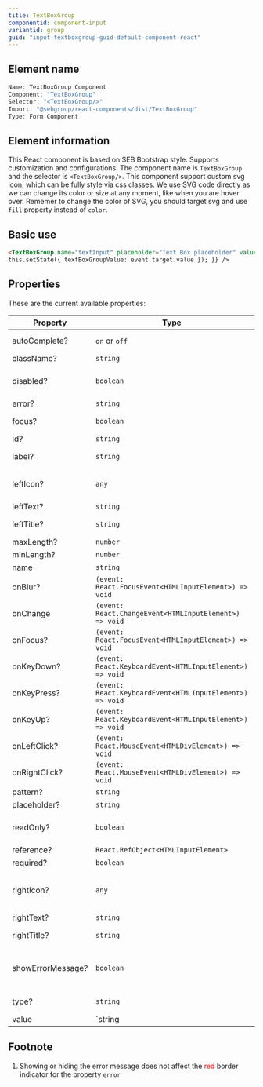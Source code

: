 ```yaml
---
title: TextBoxGroup
componentid: component-input
variantid: group
guid: "input-textboxgroup-guid-default-component-react"
---
```


## Element name

```javascript
Name: TextBoxGroup Component
Component: "TextBoxGroup"
Selector: "<TextBoxGroup/>"
Import: "@sebgroup/react-components/dist/TextBoxGroup"
Type: Form Component
```

## Element information

This React component is based on SEB Bootstrap style. Supports customization and configurations. The component name is `TextBoxGroup` and the selector is `<TextBoxGroup/>`. This component support custom svg icon, which can be fully style via css classes. We use SVG code directly as we can change its color or size at any moment, like when you are hover over. Rememer to change the color of SVG, you should target svg and use `fill` property instead of `color`.

## Basic use

```html
<TextBoxGroup name="textInput" placeholder="Text Box placeholder" value={this.state.textBox} onChange={(event) => {
this.setState({ textBoxGroupValue: event.target.value }); }} />
```

## Properties

These are the current available properties:

| Property          | Type                                                     | Description                                                 |
| ----------------- | -------------------------------------------------------- | ----------------------------------------------------------- |
| autoComplete?     | `on` or `off`                                            | Enable autocomplete                                         |
| className?        | `string`                                                 | Custom class                                                |
| disabled?         | `boolean`                                                | Disable input element. (default: `false`)                   |
| error?            | `string`                                                 | Error text                                                  |
| focus?            | `boolean`                                                | Enable autofocus. (default: `false`)                        |
| id?               | `string`                                                 | Id string                                                   |
| label?            | `string`                                                 | The small label on top of the textbox                       |
| leftIcon?         | `any`                                                    | Left, You can pass a component or a `SVG` directly here     |
| leftText?         | `string`                                                 | Left side text                                              |
| leftTitle?        | `string`                                                 | Left side HTML title                                        |
| maxLength?        | `number`                                                 | Input max length                                            |
| minLength?        | `number`                                                 | Input min length                                            |
| name              | `string`                                                 | Name string                                                 |
| onBlur?           | `(event: React.FocusEvent<HTMLInputElement>) => void`    | On `'blur'` event                                           |
| onChange          | `(event: React.ChangeEvent<HTMLInputElement>) => void`   | On `'change'` event                                         |
| onFocus?          | `(event: React.FocusEvent<HTMLInputElement>) => void`    | On `'focus'` event                                          |
| onKeyDown?        | `(event: React.KeyboardEvent<HTMLInputElement>) => void` | On `'keydown'` event                                        |
| onKeyPress?       | `(event: React.KeyboardEvent<HTMLInputElement>) => void` | On `'keypress'` event                                       |
| onKeyUp?          | `(event: React.KeyboardEvent<HTMLInputElement>) => void` | On `'keyup'` event                                          |
| onLeftClick?      | `(event: React.MouseEvent<HTMLDivElement>) => void`      | Click event on Left icon                                    |
| onRightClick?     | `(event: React.MouseEvent<HTMLDivElement>) => void`      | Click event on Right icon                                   |
| pattern?          | `string`                                                 | Pattern string                                              |
| placeholder?      | `string`                                                 | Placeholder text                                            |
| readOnly?         | `boolean`                                                | Make input element readonly. (default: `false`)             |
| reference?        | `React.RefObject<HTMLInputElement>`                      | React Ref obj                                               |
| required?         | `boolean`                                                | Required atribute                                           |
| rightIcon?        | `any`                                                    | Right, You can pass a component or a `SVG` directly here    |
| rightText?        | `string`                                                 | Right side text                                             |
| rightTitle?       | `string`                                                 | Right side HTML title                                       |
| showErrorMessage? | `boolean`                                                | Show or hide the error message<sup>1</sup>(default: `true`) |
| type?             | `string`                                                 | Input type. (default: `'text'`)                             |
| value             | `string | number`                                        | Value string                                                |

## Footnote

1. Showing or hiding the error message does not affect the <span style="color: red">red</span> border indicator for the property `error`
